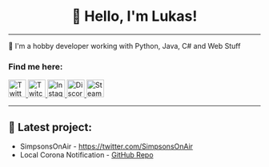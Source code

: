 <h1 align=center>👋 Hello, I'm Lukas!</h1>

---

💙 I'm a hobby developer working with Python, Java, C# and Web Stuff

### Find me here:

<a href="https://twitter.com/derLesh">
  <img alt="Twitter" width="35px" src="https://www.flaticon.com/svg/static/icons/svg/2111/2111703.svg" />
</a>
<a href="https://twitch.tv/Lesh">
  <img alt="Twitch" width="35px" src="https://www.flaticon.com/svg/static/icons/svg/2111/2111691.svg" />
</a>
<a href="https://instagram.com/derLesh">
  <img alt="Instagram" width="35px" src="https://www.flaticon.com/svg/static/icons/svg/2111/2111421.svg" />
</a>
<a href="https://discord.com/invite/5cyqjrP">
  <img alt="Discord" width="35px" src="https://www.flaticon.com/svg/static/icons/svg/2111/2111310.svg" />
</a>
<a href="https://steamcommunity.com/id/derLesh">
  <img alt="Steam" width="35px" src="https://www.flaticon.com/svg/static/icons/svg/2111/2111643.svg" />
</a>


---

## 🔧 Latest project:

- SimpsonsOnAir - https://twitter.com/SimpsonsOnAir
- Local Corona Notification -  [GitHub Repo](https://github.com/derLesh/local-corona-notification)


<!--
**derLesh/derLesh** is a ✨ _special_ ✨ repository because its `README.md` (this file) appears on your GitHub profile.

Here are some ideas to get you started:

- 🔭 I’m currently working on ...
- 🌱 I’m currently learning ...
- 👯 I’m looking to collaborate on ...
- 🤔 I’m looking for help with ...
- 💬 Ask me about ...
- 📫 How to reach me: ...
- 😄 Pronouns: ...
- ⚡ Fun fact: ...
-->
